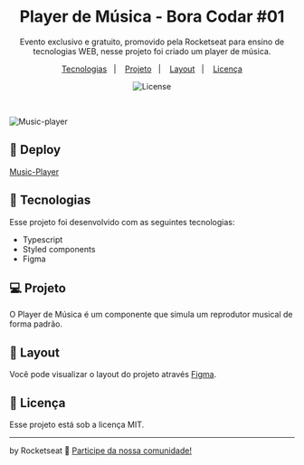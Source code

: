 <h1 align="center"> Player de Música - Bora Codar #01 </h1>

<p align="center">
Evento exclusivo e gratuito, promovido pela Rocketseat para ensino de tecnologias WEB, nesse projeto foi criado um player de música.
</p>

<p align="center">
  <a href="#-tecnologias">Tecnologias</a>&nbsp;&nbsp;&nbsp;|&nbsp;&nbsp;&nbsp;
  <a href="#-projeto">Projeto</a>&nbsp;&nbsp;&nbsp;|&nbsp;&nbsp;&nbsp;
  <a href="#-layout">Layout</a>&nbsp;&nbsp;&nbsp;|&nbsp;&nbsp;&nbsp;
  <a href="#memo-licença">Licença</a>
</p>

<p align="center">
  <img alt="License" src="https://img.shields.io/static/v1?label=license&message=MIT&color=49AA26&labelColor=000000">
</p>

<br>

![Music-player](https://user-images.githubusercontent.com/104373308/226122017-62ade815-0ab7-465f-93d5-cf0d42ff3341.png)

  
## 👾 Deploy

[Music-Player](https://github.com/claytonfortunato/-BoraCodar/tree/main/music-player)

## 🚀 Tecnologias

Esse projeto foi desenvolvido com as seguintes tecnologias:

- Typescript
- Styled components
- Figma


## 💻 Projeto

O Player de Música é um componente que simula um reprodutor musical de forma padrão.

## 🔖 Layout

Você pode visualizar o layout do projeto através [Figma](https://www.figma.com/file/nvUOveOeovNkzDCevOXyJa/%23boraCodar---Desafio-1-(Community)?node-id=0%3A1&t=RHeCJAibFxt69vs1-0). 

## :memo: Licença

Esse projeto está sob a licença MIT.

---

by Rocketseat :wave: [Participe da nossa comunidade!](https://discord.gg/rocketseat)
